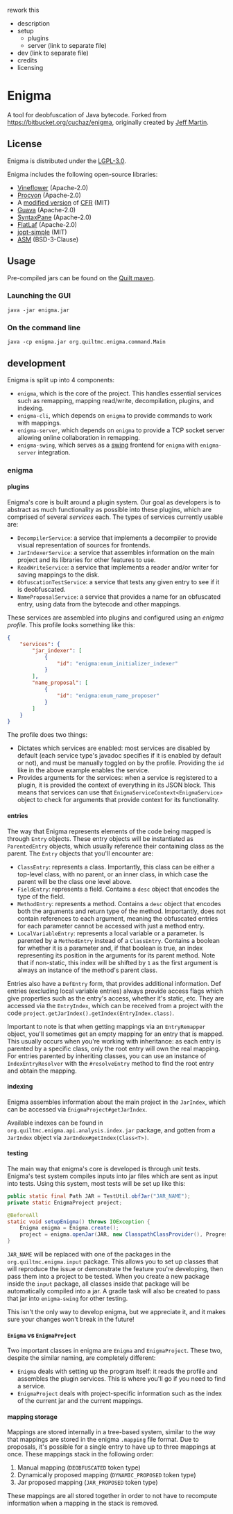 rework this
- description
- setup
  - plugins
  - server (link to separate file)
- dev (link to separate file)
- credits
- licensing

# Enigma

A tool for deobfuscation of Java bytecode. Forked from <https://bitbucket.org/cuchaz/enigma>, originally created by [Jeff Martin](https://www.cuchazinteractive.com/).

## License

Enigma is distributed under the [LGPL-3.0](LICENSE).

Enigma includes the following open-source libraries:
 - [Vineflower](https://github.com/Vineflower/vineflower) (Apache-2.0)
 - [Procyon](https://github.com/mstrobel/procyon) (Apache-2.0)
 - A [modified version](https://github.com/fabricmc/cfr) of [CFR](https://github.com/leibnitz27/cfr) (MIT)
 - [Guava](https://github.com/google/guava) (Apache-2.0)
 - [SyntaxPane](https://github.com/Sciss/SyntaxPane) (Apache-2.0)
 - [FlatLaf](https://github.com/JFormDesigner/FlatLaf) (Apache-2.0)
 - [jopt-simple](https://github.com/jopt-simple/jopt-simple) (MIT)
 - [ASM](https://asm.ow2.io/) (BSD-3-Clause)

## Usage

Pre-compiled jars can be found on the [Quilt maven](https://maven.quiltmc.org/repository/release/org/quiltmc/).

### Launching the GUI

`java -jar enigma.jar`

### On the command line

`java -cp enigma.jar org.quiltmc.enigma.command.Main`

## development

Enigma is split up into 4 components:
- `enigma`, which is the core of the project. This handles essential services such as remapping, mapping read/write, decompilation, plugins, and indexing.
- `enigma-cli`, which depends on `enigma` to provide commands to work with mappings.
- `enigma-server`, which depends on `enigma` to provide a TCP socket server allowing online collaboration in remapping.
- `enigma-swing`, which serves as a [swing](https://docs.oracle.com/javase/tutorial/uiswing/) frontend for `enigma` with `enigma-server` integration.

### enigma

#### plugins

Enigma's core is built around a plugin system. Our goal as developers is to abstract as much functionality as possible into these plugins, which are comprised of several *services* each. The types of services currently usable are:
- `DecompilerService`: a service that implements a decompiler to provide visual representation of sources for frontends.
- `JarIndexerService`: a service that assembles information on the main project and its libraries for other features to use.
- `ReadWriteService`: a service that implements a reader and/or writer for saving mappings to the disk.
- `ObfuscationTestService`: a service that tests any given entry to see if it is deobfuscated.
- `NameProposalService`: a service that provides a name for an obfuscated entry, using data from the bytecode and other mappings.

These services are assembled into plugins and configured using an *enigma profile*. This profile looks something like this:
```json
{
	"services": {
		"jar_indexer": [
			{
				"id": "enigma:enum_initializer_indexer"
			}
		],
		"name_proposal": [
			{
				"id": "enigma:enum_name_proposer"
			}
		]
	}
}
```

The profile does two things:
- Dictates which services are enabled: most services are disabled by default (each service type's javadoc specifies if it is enabled by default or not), and must be manually toggled on by the profile. Providing the `id` like in the above example enables the service.
- Provides arguments for the services: when a service is registered to a plugin, it is provided the context of everything in its JSON block. This means that services can use that `EnigmaServiceContext<EnigmaService>` object to check for arguments that provide context for its functionality.

#### entries

The way that Enigma represents elements of the code being mapped is through `Entry` objects. These entry objects will be instantiated as `ParentedEntry` objects, which usually reference their containing class as the parent. The `Entry` objects that you'll encounter are:
- `ClassEntry`: represents a class. Importantly, this class can be either a top-level class, with no parent, or an inner class, in which case the parent will be the class one level above.
- `FieldEntry`: represents a field. Contains a `desc` object that encodes the type of the field.
- `MethodEntry`: represents a method. Contains a `desc` object that encodes both the arguments and return type of the method. Importantly, does not contain references to each argument, meaning the obfuscated entries for each parameter cannot be accessed with just a method entry.
- `LocalVariableEntry`: represents a local variable or a parameter. Is parented by a `MethodEntry` instead of a `ClassEntry`. Contains a boolean for whether it is a parameter and, if that boolean is true, an index representing its position in the arguments for its parent method. Note that if non-static, this index will be shifted by `1` as the first argument is always an instance of the method's parent class.

Entries also have a `DefEntry` form, that provides additional information. Def entries (excluding local variable entries) always provide access flags which give properties such as the entry's access, whether it's static, etc. They are accessed via the `EntryIndex`, which can be received from a project with the code `project.getJarIndex().getIndex(EntryIndex.class)`.

Important to note is that when getting mappings via an `EntryRemapper` object, you'll sometimes get an empty mapping for an entry that is mapped. This usually occurs when you're working with inheritance: as each entry is parented by a specific class, only the root entry will own the real mapping. For entries parented by inheriting classes, you can use an instance of `IndexEntryResolver` with the `#resolveEntry` method to find the root entry and obtain the mapping.

#### indexing

Enigma assembles information about the main project in the `JarIndex`, which can be accessed via `EnigmaProject#getJarIndex`.

Available indexes can be found in `org.quiltmc.enigma.api.analysis.index.jar` package, and gotten from a `JarIndex` object via `JarIndex#getIndex(Class<T>)`.

#### testing

The main way that enigma's core is developed is through unit tests. Enigma's test system compiles inputs into jar files which are sent as input into tests. Using this system, most tests will be set up like this:
```java
public static final Path JAR = TestUtil.obfJar("JAR_NAME");
private static EnigmaProject project;

@BeforeAll
static void setupEnigma() throws IOException {
	Enigma enigma = Enigma.create();
	project = enigma.openJar(JAR, new ClasspathClassProvider(), ProgressListener.createEmpty());
}
```

`JAR_NAME` will be replaced with one of the packages in the `org.quiltmc.enigma.input` package. This allows you to set up classes that will reproduce the issue or demonstrate the feature you're developing, then pass them into a project to be tested. When you create a new package inside the `input` package, all classes inside that package will be automatically compiled into a jar. A gradle task will also be created to pass that jar into `enigma-swing` for other testing.

This isn't the only way to develop enigma, but we appreciate it, and it makes sure your changes won't break in the future!

#### `Enigma` vs `EnigmaProject`

Two important classes in enigma are `Enigma` and `EnigmaProject`. These two, despite the similar naming, are completely different:
- `Enigma` deals with setting up the program itself: it reads the profile and assembles the plugin services. This is where you'll go if you need to find a service.
- `EnigmaProject` deals with project-specific information such as the index of the current jar and the current mappings.

#### mapping storage

Mappings are stored internally in a tree-based system, similar to the way that mappings are stored in the enigma `.mapping` file format. Due to proposals, it's possible for a single entry to have up to three mappings at once. These mappings stack in the following order:
1. Manual mapping (`DEOBFUSCATED` token type)
2. Dynamically proposed mapping (`DYNAMIC_PROPOSED` token type)
3. Jar proposed mapping (`JAR_PROPOSED` token type)

These mappings are all stored together in order to not have to recompute information when a mapping in the stack is removed.
